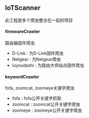 ## IoTScanner

此工程是多个爬虫整合在一起的项目

#### firmwareCrawler
路由器固件爬虫

- D-Link : 为D-Link固件爬虫
- Netgear : 为Netgear爬虫
- luyoudashi : 为路由大师站点固件爬虫

#### keywordCrawler
fofa, zoomcat, zoomeye关键字爬虫

- fofa : fofa公开关键字抓取
- zoomcat : zoomcat公开关键字爬虫
- zoomeye : zoomeye公开关键字爬虫


